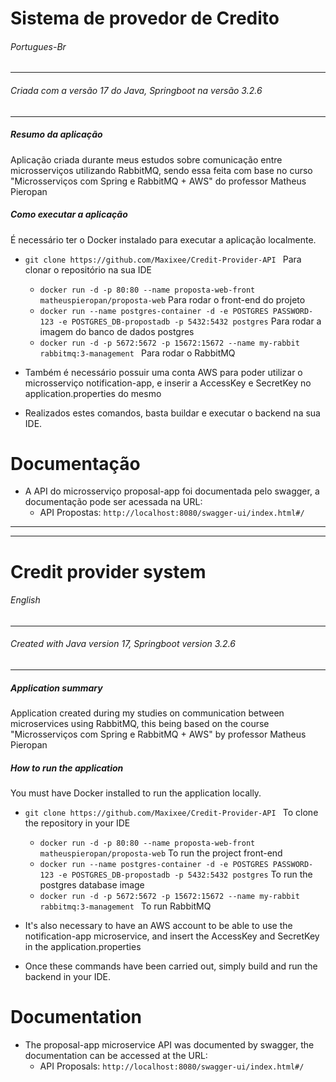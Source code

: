 # Sistema de provedor de Credito

######  Portugues-Br

---
######  Criada com a versão 17 do Java, Springboot na versão 3.2.6

---

##### Resumo da aplicação
Aplicação criada durante meus estudos sobre comunicação entre microsserviços utilizando RabbitMQ, 
sendo essa feita com base no curso "Microsserviços com Spring e RabbitMQ + AWS" do professor Matheus Pieropan

##### Como executar a aplicação
É necessário ter o Docker instalado para executar a aplicação localmente.
- ```git clone https://github.com/Maxixee/Credit-Provider-API ``` Para clonar o repositório na sua IDE
  - ```docker run -d -p 80:80 --name proposta-web-front matheuspieropan/proposta-web``` Para rodar o front-end do projeto
  - ```docker run --name postgres-container -d -e POSTGRES PASSWORD-123 -e POSTGRES_DB-propostadb -p 5432:5432 postgres``` Para rodar a imagem do banco de dados postgres
  - ```docker run -d -p 5672:5672 -p 15672:15672 --name my-rabbit rabbitmq:3-management ``` Para rodar o RabbitMQ

- Também é necessário possuir uma conta AWS para poder utilizar o microsserviço notification-app, e inserir a AccessKey e SecretKey no application.properties
do mesmo 

- Realizados estes comandos, basta buildar e executar o backend na sua IDE.

# Documentação

- A API do microsserviço proposal-app foi documentada pelo swagger, a documentação pode ser acessada na URL: 
  - API Propostas: ```http://localhost:8080/swagger-ui/index.html#/```

---

---

# Credit provider system

###### English

---
###### Created with Java version 17, Springboot version 3.2.6

---

##### Application summary
Application created during my studies on communication between microservices using RabbitMQ,
this being based on the course "Microsserviços com Spring e RabbitMQ + AWS" by professor Matheus Pieropan

##### How to run the application
You must have Docker installed to run the application locally.
- ```git clone https://github.com/Maxixee/Credit-Provider-API ``` To clone the repository in your IDE
  - ```docker run -d -p 80:80 --name proposta-web-front matheuspieropan/proposta-web``` To run the project front-end
  - ```docker run --name postgres-container -d -e POSTGRES PASSWORD-123 -e POSTGRES_DB-propostadb -p 5432:5432 postgres``` To run the postgres database image
  - ```docker run -d -p 5672:5672 -p 15672:15672 --name my-rabbit rabbitmq:3-management ``` To run RabbitMQ

- It's also necessary to have an AWS account to be able to use the notification-app microservice, and insert the AccessKey and SecretKey in the application.properties

- Once these commands have been carried out, simply build and run the backend in your IDE.

# Documentation

- The proposal-app microservice API was documented by swagger, the documentation can be accessed at the URL:
  - API Proposals: ```http://localhost:8080/swagger-ui/index.html#/```






